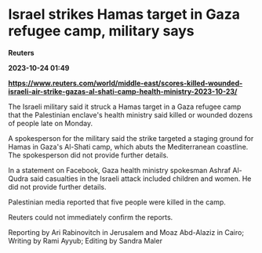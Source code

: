 # Israel strikes Hamas target in Gaza refugee camp, military says
**Reuters**

**2023-10-24 01:49**

**https://www.reuters.com/world/middle-east/scores-killed-wounded-israeli-air-strike-gazas-al-shati-camp-health-ministry-2023-10-23/**

The Israeli military said it struck a Hamas target in a Gaza refugee camp that the Palestinian enclave's health ministry said killed or wounded dozens of people late on Monday.

A spokesperson for the military said the strike targeted a staging ground for Hamas in Gaza's Al-Shati camp, which abuts the Mediterranean coastline. The spokesperson did not provide further details.

In a statement on Facebook, Gaza health ministry spokesman Ashraf Al-Qudra said casualties in the Israeli attack included children and women. He did not provide further details.

Palestinian media reported that five people were killed in the camp.

Reuters could not immediately confirm the reports.

Reporting by Ari Rabinovitch in Jerusalem and Moaz Abd-Alaziz in Cairo; Writing by Rami Ayyub; Editing by Sandra Maler